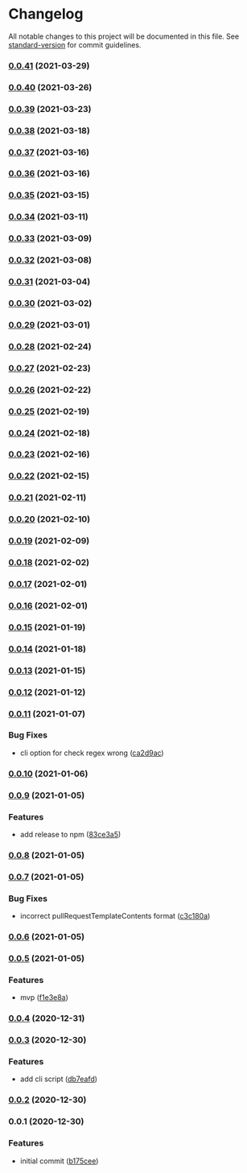 # Changelog

All notable changes to this project will be documented in this file. See [standard-version](https://github.com/conventional-changelog/standard-version) for commit guidelines.

### [0.0.41](https://github.com/wheatstalk/xenu-checker/compare/v0.0.40...v0.0.41) (2021-03-29)

### [0.0.40](https://github.com/wheatstalk/xenu-checker/compare/v0.0.37...v0.0.40) (2021-03-26)

### [0.0.39](https://github.com/wheatstalk/xenu-checker/compare/v0.0.37...v0.0.39) (2021-03-23)

### [0.0.38](https://github.com/wheatstalk/xenu-checker/compare/v0.0.37...v0.0.38) (2021-03-18)

### [0.0.37](https://github.com/wheatstalk/xenu-checker/compare/v0.0.36...v0.0.37) (2021-03-16)

### [0.0.36](https://github.com/wheatstalk/xenu-checker/compare/v0.0.35...v0.0.36) (2021-03-16)

### [0.0.35](https://github.com/wheatstalk/xenu-checker/compare/v0.0.34...v0.0.35) (2021-03-15)

### [0.0.34](https://github.com/wheatstalk/xenu-checker/compare/v0.0.32...v0.0.34) (2021-03-11)

### [0.0.33](https://github.com/wheatstalk/xenu-checker/compare/v0.0.32...v0.0.33) (2021-03-09)

### [0.0.32](https://github.com/wheatstalk/xenu-checker/compare/v0.0.31...v0.0.32) (2021-03-08)

### [0.0.31](https://github.com/wheatstalk/xenu-checker/compare/v0.0.29...v0.0.31) (2021-03-04)

### [0.0.30](https://github.com/wheatstalk/xenu-checker/compare/v0.0.29...v0.0.30) (2021-03-02)

### [0.0.29](https://github.com/wheatstalk/xenu-checker/compare/v0.0.28...v0.0.29) (2021-03-01)

### [0.0.28](https://github.com/wheatstalk/xenu-checker/compare/v0.0.26...v0.0.28) (2021-02-24)

### [0.0.27](https://github.com/wheatstalk/xenu-checker/compare/v0.0.26...v0.0.27) (2021-02-23)

### [0.0.26](https://github.com/wheatstalk/xenu-checker/compare/v0.0.25...v0.0.26) (2021-02-22)

### [0.0.25](https://github.com/wheatstalk/xenu-checker/compare/v0.0.24...v0.0.25) (2021-02-19)

### [0.0.24](https://github.com/wheatstalk/xenu-checker/compare/v0.0.22...v0.0.24) (2021-02-18)

### [0.0.23](https://github.com/wheatstalk/xenu-checker/compare/v0.0.22...v0.0.23) (2021-02-16)

### [0.0.22](https://github.com/wheatstalk/xenu-checker/compare/v0.0.21...v0.0.22) (2021-02-15)

### [0.0.21](https://github.com/wheatstalk/xenu-checker/compare/v0.0.14...v0.0.21) (2021-02-11)

### [0.0.20](https://github.com/wheatstalk/xenu-checker/compare/v0.0.14...v0.0.20) (2021-02-10)

### [0.0.19](https://github.com/wheatstalk/xenu-checker/compare/v0.0.14...v0.0.19) (2021-02-09)

### [0.0.18](https://github.com/wheatstalk/xenu-checker/compare/v0.0.14...v0.0.18) (2021-02-02)

### [0.0.17](https://github.com/wheatstalk/xenu-checker/compare/v0.0.14...v0.0.17) (2021-02-01)

### [0.0.16](https://github.com/wheatstalk/xenu-checker/compare/v0.0.14...v0.0.16) (2021-02-01)

### [0.0.15](https://github.com/wheatstalk/xenu-checker/compare/v0.0.14...v0.0.15) (2021-01-19)

### [0.0.14](https://github.com/wheatstalk/xenu-checker/compare/v0.0.11...v0.0.14) (2021-01-18)

### [0.0.13](https://github.com/wheatstalk/xenu-checker/compare/v0.0.11...v0.0.13) (2021-01-15)

### [0.0.12](https://github.com/wheatstalk/xenu-checker/compare/v0.0.11...v0.0.12) (2021-01-12)

### [0.0.11](https://github.com/wheatstalk/xenu-checker/compare/v0.0.10...v0.0.11) (2021-01-07)


### Bug Fixes

* cli option for check regex wrong ([ca2d9ac](https://github.com/wheatstalk/xenu-checker/commit/ca2d9acd633860e54e0f2819a6d121288f5cbabc))

### [0.0.10](https://github.com/wheatstalk/xenu-checker/compare/v0.0.9...v0.0.10) (2021-01-06)

### [0.0.9](https://github.com/wheatstalk/xenu-checker/compare/v0.0.8...v0.0.9) (2021-01-05)


### Features

* add release to npm ([83ce3a5](https://github.com/wheatstalk/xenu-checker/commit/83ce3a576243e21e260f13910192e64dcf4e41c2))

### [0.0.8](https://github.com/wheatstalk/xenu-checker/compare/v0.0.7...v0.0.8) (2021-01-05)

### [0.0.7](https://github.com/wheatstalk/xenu-checker/compare/v0.0.5...v0.0.7) (2021-01-05)


### Bug Fixes

* incorrect pullRequestTemplateContents format ([c3c180a](https://github.com/wheatstalk/xenu-checker/commit/c3c180a5a0020e06c4072e3bc2193ebb09cfec14))

### [0.0.6](https://github.com/wheatstalk/xenu-checker/compare/v0.0.5...v0.0.6) (2021-01-05)

### [0.0.5](https://github.com/wheatstalk/xenu-checker/compare/v0.0.4...v0.0.5) (2021-01-05)


### Features

* mvp ([f1e3e8a](https://github.com/wheatstalk/xenu-checker/commit/f1e3e8a2c491d503af3b25509d90a27435048f4a))

### [0.0.4](https://github.com/wheatstalk/xenu-checker/compare/v0.0.3...v0.0.4) (2020-12-31)

### [0.0.3](https://github.com/wheatstalk/xenu-checker/compare/v0.0.2...v0.0.3) (2020-12-30)


### Features

* add cli script ([db7eafd](https://github.com/wheatstalk/xenu-checker/commit/db7eafd9f68615fec789402279d07d0bab4c4d5c))

### [0.0.2](https://github.com/wheatstalk/xenu-checker/compare/v0.0.1...v0.0.2) (2020-12-30)

### 0.0.1 (2020-12-30)


### Features

* initial commit ([b175cee](https://github.com/wheatstalk/xenu-checker/commit/b175cee0782418f26da6731b9b8b03bf8cd9e898))
